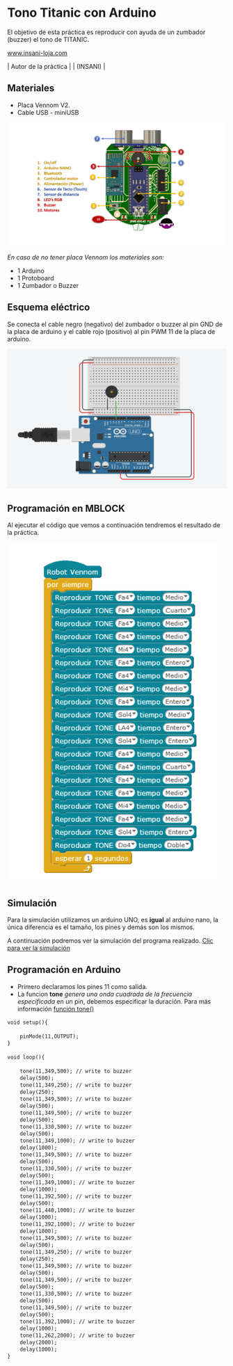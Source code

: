 # Tono Titanic con Arduino

El objetivo de esta práctica es reproducir con ayuda de un zumbador (buzzer) el tono de TITANIC.


www.insani-loja.com

| Autor de la práctica |
| (INSANI) |


## Materiales
- Placa Vennom V2.
- Cable USB - miniUSB

![Placa de programacion Vennom](https://github.com/jandrs300/Bloques_M/blob/master/ejemplos_vennom/Version_2/placa-version2.png)

*En caso de no tener placa Vennom los materiales son:*
- 1 Arduino
- 1 Protoboard
- 1 Zumbador o Buzzer


## Esquema eléctrico
Se conecta el cable negro (negativo) del zumbador o buzzer al pin GND de la placa de arduino y el cable rojo (positivo) al pin PWM 11 de la placa de arduino.

![Esquema de conexion ](https://github.com/Insani01/Tutoriales/blob/master/BUZZER/Buzzer_Titanic/Buzzer_titanic2.png)



## Programación en MBLOCK
Al ejecutar el código que vemos a continuación tendremos el resultado de la práctica.


![programa en mblock tono titanic con Arduino1](https://github.com/Insani01/Tutoriales/blob/master/BUZZER/Buzzer_Titanic/Buzzer_titanic.png)



## Simulación
Para la simulación utilizamos un arduino UNO, es **igual** al arduino nano, la única diferencia es el tamaño, los pines y demás son los mismos.

A continuación podremos ver la simulación del programa realizado.  [Clic para ver la simulación](   https://www.tinkercad.com/things/k3U61iNPhzR   )


 
## Programación en Arduino
- Primero declaramos los pines 11 como salida.
- La funcion **tone** *genera una onda cuadrada de la frecuencia especificada* en un pin, debemos especificar la duración. Para más información [función tone()](https://www.arduino.cc/reference/en/language/functions/advanced-io/tone/)




```
void setup(){
    
    pinMode(11,OUTPUT);
}

void loop(){
    
    tone(11,349,500); // write to buzzer
    delay(500);
    tone(11,349,250); // write to buzzer
    delay(250);
    tone(11,349,500); // write to buzzer
    delay(500);
    tone(11,349,500); // write to buzzer
    delay(500);
    tone(11,330,500); // write to buzzer
    delay(500);
    tone(11,349,1000); // write to buzzer
    delay(1000);
    tone(11,349,500); // write to buzzer
    delay(500);
    tone(11,330,500); // write to buzzer
    delay(500);
    tone(11,349,1000); // write to buzzer
    delay(1000);
    tone(11,392,500); // write to buzzer
    delay(500);
    tone(11,440,1000); // write to buzzer
    delay(1000);
    tone(11,392,1000); // write to buzzer
    delay(1000);
    tone(11,349,500); // write to buzzer
    delay(500);
    tone(11,349,250); // write to buzzer
    delay(250);
    tone(11,349,500); // write to buzzer
    delay(500);
    tone(11,349,500); // write to buzzer
    delay(500);
    tone(11,330,500); // write to buzzer
    delay(500);
    tone(11,349,500); // write to buzzer
    delay(500);
    tone(11,392,1000); // write to buzzer
    delay(1000);
    tone(11,262,2000); // write to buzzer
    delay(2000);
    delay(1000);
}
```

